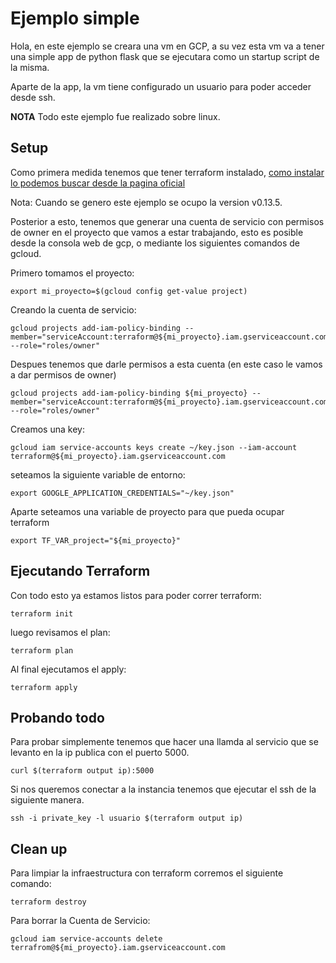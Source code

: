 # Ejemplo simple

Hola, en este ejemplo se creara una vm en GCP, a su vez esta vm va a tener una simple app de python flask que se ejecutara como un startup script de la misma.

Aparte de la app, la vm tiene configurado un usuario para poder acceder desde ssh.

**NOTA** Todo este ejemplo fue realizado sobre linux.

## Setup

Como primera medida tenemos que tener terraform instalado, [como instalar lo podemos buscar desde la pagina oficial](https://www.terraform.io/downloads.html)


Nota: Cuando se genero este ejemplo se ocupo la version v0.13.5.


Posterior a esto, tenemos que generar una cuenta de servicio con permisos de owner en el proyecto que vamos a estar trabajando, esto es posible desde la consola web de gcp, o mediante los siguientes comandos de gcloud.

Primero tomamos el proyecto:

```
export mi_proyecto=$(gcloud config get-value project)
```

Creando la cuenta de servicio:

```
gcloud projects add-iam-policy-binding --member="serviceAccount:terraform@${mi_proyecto}.iam.gserviceaccount.com" --role="roles/owner"
```

Despues tenemos que darle permisos a esta cuenta (en este caso le vamos a dar permisos de owner)

```
gcloud projects add-iam-policy-binding ${mi_proyecto} --member="serviceAccount:terraform@${mi_proyecto}.iam.gserviceaccount.com" --role="roles/owner"
```


Creamos una key:
```
gcloud iam service-accounts keys create ~/key.json --iam-account terraform@${mi_proyecto}.iam.gserviceaccount.com
```


seteamos la siguiente variable de entorno:
```
export GOOGLE_APPLICATION_CREDENTIALS="~/key.json"
```

Aparte seteamos una variable de proyecto para que pueda ocupar terraform
```
export TF_VAR_project="${mi_proyecto}"
```

## Ejecutando Terraform

Con todo esto ya estamos listos para poder correr terraform:

```
terraform init
```

luego revisamos el plan:

```
terraform plan
```

Al final ejecutamos el apply:
```
terraform apply
```

## Probando todo

Para probar simplemente tenemos que hacer una llamda al servicio que se levanto en la ip publica con el puerto 5000.
```
curl $(terraform output ip):5000
```

Si nos queremos conectar a la instancia tenemos que ejecutar el ssh de la siguiente manera.
```
ssh -i private_key -l usuario $(terraform output ip)
```


## Clean up

Para limpiar la infraestructura con terraform corremos el siguiente comando:
```
terraform destroy
```

Para borrar la Cuenta de Servicio:
```
gcloud iam service-accounts delete terrafrom@${mi_proyecto}.iam.gserviceaccount.com
```

